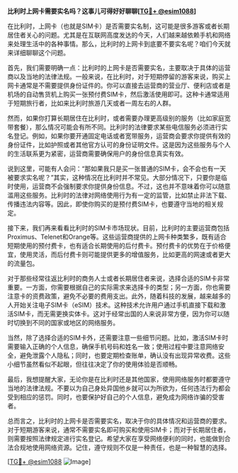**比利时上网卡需要实名吗？这事儿可得好好聊聊[[TG💪+ @esim1088](https://t.me/s/esim1088)]**

在比利时，上网卡（也就是SIM卡）是否需要实名制，这可能是很多游客或者长期居住者关心的问题。尤其是在互联网高度发达的今天，人们越来越依赖手机和网络来处理生活中的各种事情。那么，比利时的上网卡到底要不要实名呢？咱们今天就来详细聊聊这个问题。

首先，我们需要明确一点：比利时的上网卡是否需要实名，主要取决于具体的运营商以及当地的法律法规。一般来说，在比利时，对于短期停留的游客来说，购买上网卡通常是不需要提供身份证件的。你可以直接去运营商的营业厅、便利店或者是机场的自动售货机上购买一张预付费SIM卡，然后激活使用即可。这种卡通常适用于短期旅行者，比如来比利时旅游几天或者一周左右的人群。

然而，如果你打算长期居住在比利时，或者需要办理更高级别的服务（比如家庭宽带套餐），那么情况可能会有所不同。比利时的法律要求某些电信服务必须进行实名登记。例如，如果你要开通固定电话或者宽带服务，运营商会要求你提供有效的身份证件，比如护照或者其他官方认可的身份证明文件。这是因为这些服务与个人的生活联系更为紧密，运营商需要确保用户的身份信息真实有效。

说到这里，可能有人会问：“那如果我只是买一张普通的SIM卡，会不会也有一天被要求实名呢？”其实，这种情况在比利时并不常见。大部分情况下，只要你是临时使用，运营商不会强制要求你提供身份信息。不过，这也并不意味着你可以随意滥用这些服务。比利时的法律对网络使用行为有一定的监管，比如禁止非法下载、传播违法内容等。因此，即使你购买的是预付费SIM卡，也要遵守当地的相关规定。

接下来，我们再来看看比利时的SIM卡市场现状。目前，比利时的主要运营商包括Proximus、Telenet和Orange等。这些运营商提供的上网卡种类繁多，既有适合短期使用的预付费卡，也有适合长期使用的后付费卡。预付费卡的优势在于价格便宜，使用灵活，而后付费卡则可能提供更多的增值服务，比如更高的网速或者更大的流量包。

对于那些经常往返比利时的商务人士或者长期居住者来说，选择合适的SIM卡非常重要。一方面，你需要根据自己的实际需求来选择卡的类型；另一方面，你也需要注意卡的资费政策，避免不必要的费用支出。此外，随着科技的发展，越来越多的人开始关注电子SIM卡（eSIM）技术。这种技术允许用户通过手机直接下载和激活SIM卡，而无需更换实体卡。这对于经常出国的人来说非常方便，因为你可以随时切换到不同的国家或地区的网络服务。

当然，除了选择合适的SIM卡外，还需要注意一些细节问题。比如，激活SIM卡时需要输入正确的个人信息，确保手机号码和姓名一致；使用过程中要注意网络安全，避免泄露个人隐私；同时，也要定期检查账单，确认没有出现异常收费。这些小细节虽然看似不起眼，但往往决定了你的使用体验是否顺畅。

最后，我想提醒大家，无论你是在比利时还是其他国家，使用网络服务时都要遵守当地的法律法规。不要以为自己身处异国他乡就可以为所欲为，任何违法行为都会受到相应的惩罚。同时，也要保护好自己的个人信息，避免成为网络诈骗的受害者。

总而言之，比利时的上网卡是否需要实名，取决于你的具体情况和运营商的要求。对于短期游客来说，通常不需要实名即可购买和使用SIM卡；而对于长期居住者，则需要按照法律规定进行实名登记。希望大家在享受网络便利的同时，也能做到合法合规地使用网络资源。记住，遵守规则不仅是一种责任，也是一种智慧的选择。

[[TG💪+ @esim1088](https://t.me/s/esim1088) ![Image](https://i.postimg.cc/4NQfJmqS/Snipaste-2025-05-13-00-14-12.png)]